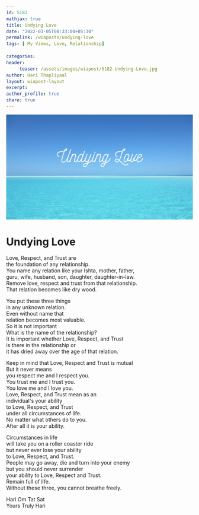 ```yaml
--- 
id: 5182
mathjax: true  
title: Undying Love
date: "2022-03-05T08:33:00+05:30"
permalink: /wiaposts/undying-love
tags: [ My Views, Love, Relationship]    

categories: 
header:
     teaser: /assets/images/wiapost/5182-Undying-Love.jpg
author: Hari Thapliyaal 
layout: wiapost-layout 
excerpt:  
author_profile: true 
share: true 
---
```


![Undying Love](/assets/images/wiapost/5182-Undying-Love.jpg)     
   
# Undying Love   
   
Love, Respect, and Trust are     
the foundation of any relationship.    
You name any relation like your Ishta, mother, father,     
guru, wife, husband, son, daughter, daughter-in-law.    
Remove love, respect and trust from that relationship.    
That relation becomes like dry wood.    
    
You put these three things     
in any unknown relation.    
Even without name that     
relation becomes most valuable.    
So it is not important     
What is the name of the relationship?    
It is important whether Love, Respect, and Trust     
is there in the relationship or     
it has dried away over the age of that relation.    
    
Keep in mind that Love, Respect and Trust is mutual    
But it never means     
you respect me and I respect you.    
You trust me and I trust you.     
You love me and I love you.    
Love, Respect, and Trust mean as an     
individual's your ability     
to Love, Respect, and Trust     
under all circumstances of life.     
No matter what others do to you.    
After all it is your ability.    
    
Circumstances in life     
will take you on a roller coaster ride     
but never ever lose your ability     
to Love, Respect, and Trust.     
People may go away, die and turn into your enemy     
but you should never surrender     
your ability to Love, Respect and Trust.    
Remain full of life.    
Without these three, you cannot breathe freely.    
    
Hari Om Tat Sat     
Yours Truly Hari    
